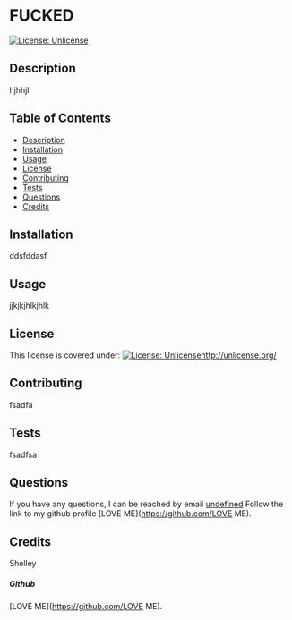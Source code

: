 # FUCKED
  [![License: Unlicense](https://img.shields.io/badge/license-Unlicense-blue.svg)](http://unlicense.org/)
  
## Description 
  
hjhhjl
  
## Table of Contents 

* [Description](#description)
* [Installation](#installation)
* [Usage](#usage)
* [License](#license)
* [Contributing](#contributing)
* [Tests](#tests)
* [Questions](#questions)
* [Credits](#credits)


## Installation

ddsfddasf

## Usage

jjkjkjhlkjhlk


## License

This license is covered under: [![License: Unlicense](https://img.shields.io/badge/license-Unlicense-blue.svg)](http://unlicense.org/)http://unlicense.org/


## Contributing

fsadfa

## Tests

fsadfsa

## Questions

If you have any questions, I can be reached by email
[undefined](mailto:undefined) 
Follow the 
link to my github profile
[LOVE ME](https://github.com/LOVE ME).

## Credits 
 
 Shelley

 ##### Github
 
 [LOVE ME](https://github.com/LOVE ME).


